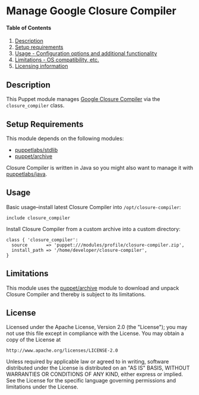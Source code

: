 # Manage Google Closure Compiler

#### Table of Contents

1. [Description](#description)
2. [Setup requirements](#setup-requirements)
3. [Usage - Configuration options and additional functionality](#usage)
4. [Limitations - OS compatibility, etc.](#limitations)
6. [Licensing information](#license)

## Description

This Puppet module manages [Google Closure Compiler](https://developers.google.com/closure/compiler) via the `closure_compiler` class.

## Setup Requirements

This module depends on the following modules:

* [puppetlabs/stdlib](https://forge.puppet.com/puppetlabs/stdlib)
* [puppet/archive](https://forge.puppet.com/puppet/archive)

Closure Compiler is written in Java so you might also want to manage it with [puppetlabs/java](https://forge.puppet.com/puppetlabs/java).

## Usage

Basic usage&ndash;install latest Closure Compiler into `/opt/closure-compiler`:

```puppet
include closure_compiler
```

Install Closure Compiler from a custom archive into a custom directory:

```puppet
class { 'closure_compiler':
  source       => 'puppet:///modules/profile/closure-compiler.zip',
  install_path => '/home/developer/closure-compiler',
}
```

## Limitations

This module uses the [puppet/archive](https://forge.puppet.com/puppet/archive) module to download and unpack Closure Compiler and thereby is subject to its limitations.

## License

Licensed under the Apache License, Version 2.0 (the "License");
you may not use this file except in compliance with the License.
You may obtain a copy of the License at

    http://www.apache.org/licenses/LICENSE-2.0

Unless required by applicable law or agreed to in writing, software
distributed under the License is distributed on an "AS IS" BASIS,
WITHOUT WARRANTIES OR CONDITIONS OF ANY KIND, either express or implied.
See the License for the specific language governing permissions and
limitations under the License.
